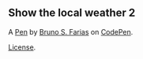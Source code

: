Show the local weather 2
------------------------


A [Pen](https://codepen.io/BrunoSFarias/pen/yzPQvO) by [Bruno S. Farias](https://codepen.io/BrunoSFarias) on [CodePen](https://codepen.io).

[License](https://codepen.io/BrunoSFarias/pen/yzPQvO/license).